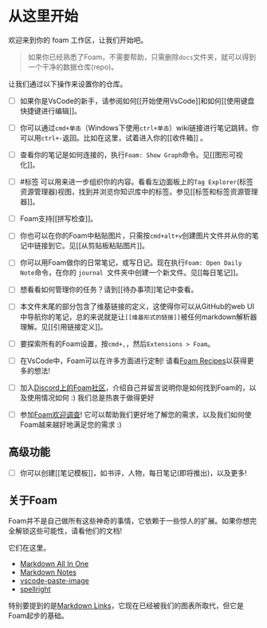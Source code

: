 # 从这里开始

欢迎来到你的 foam 工作区，让我们开始吧。

> 如果你已经熟悉了Foam，不需要帮助，只需删除`docs`文件夹，就可以得到一个干净的数据仓库(repo)。

让我们通过以下操作来设置你的仓库。

- [ ] 如果你是VsCode的新手，请参阅如何[[开始使用VsCode]]和如何[[使用键盘快捷键进行编辑]]。

- [ ] 你可以通过`cmd+单击`（Windows下使用`ctrl+单击`）wiki链接进行笔记跳转。你可以用`ctrl+-`返回。比如在这里，试着进入你的[[收件箱]] 。

- [ ] 查看你的笔记是如何连接的，执行`Foam: Show Graph`命令。见[[图形可视化]]。

- [ ] #标签 可以用来进一步组织你的内容。看看左边面板上的`Tag Explorer`(标签资源管理器)视图，找到并浏览你知识库中的标签。参见[[标签和标签资源管理器]]。

- [ ] Foam支持[[拼写检查]]。

- [ ] 你也可以在你的Foam中粘贴图片，只需按`cmd+alt+v`创建图片文件并从你的笔记中链接到它。见[[从剪贴板粘贴图片]]。

- [ ] 你可以用Foam做你的日常笔记，或写日记。现在执行`Foam: Open Daily Note`命令，在你的 `journal `文件夹中创建一个新文件。见[[每日笔记]]。

- [ ] 想看看如何管理你的任务？请到[[待办事项]]笔记中查看。

- [ ] 本文件末尾的部分包含了维基链接的定义，这使得你可以从GitHub的web UI中导航你的笔记，总的来说就是让`[[维基形式的链接]]`被任何markdown解析器理解。见[[引用链接定义]]。

- [ ] 要探索所有的Foam设置，按`cmd+,`，然后`Extensions > Foam`。

- [ ] 在VsCode中，Foam可以在许多方面进行定制! 请看[Foam Recipes](https://foambubble.github.io/foam/recipes/recipes)以获得更多的想法!

- [ ] 加入[Discord上的Foam社区](https://foambubble.github.io/join-discord/e)，介绍自己并留言说明你是如何找到Foam的，以及使用情况如何 :) 我们总是热衷于做得更好

- [ ] 参加[Foam欢迎调查](http://foambubble.github.io/welcome-survey/e)! 它可以帮助我们更好地了解您的需求，以及我们如何使Foam越来越好地满足您的需求 :)

## 高级功能

- [ ] 你可以创建[[笔记模板]]，如书评，人物，每日笔记(即将推出)，以及更多!

## 关于Foam

Foam并不是自己做所有这些神奇的事情，它依赖于一些惊人的扩展。如果你想完全解锁这些可能性，请看他们的文档!

它们在这里。
- [Markdown All In One](https://marketplace.visualstudio.com/items?itemName=yzhang.markdown-all-in-one)
- [Markdown Notes](https://marketplace.visualstudio.com/items?itemName=kortina.vscode-markdown-notes)
- [vscode-paste-image](https://github.com/mushanshitiancai/vscode-paste-image)
- [spellright](https://marketplace.visualstudio.com/items?itemName=ban.spellright)

特别要提到的是[Markdown Links](https://marketplace.visualstudio.com/items?itemName=tchayen.markdown-links)，它现在已经被我们的图表所取代，但它是Foam起步的基础。

